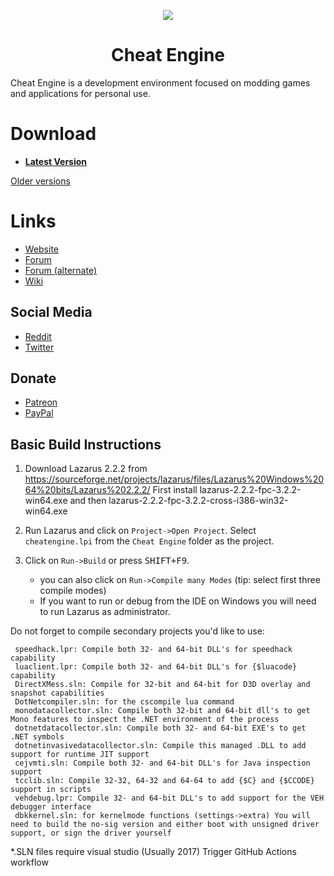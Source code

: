<p align="center">
    <a href="https://github.com/cheat-engine/cheat-engine/raw/master/Cheat%20Engine/images">
        <img src="https://github.com/cheat-engine/cheat-engine/raw/master/Cheat%20Engine/images/celogo.png" />
    </a>
</p>

<h1 align="center">Cheat Engine</h1>

Cheat Engine is a development environment focused on modding games and applications for personal use.


# Download

  * **[Latest Version](https://github.com/cheat-engine/cheat-engine/releases/latest)**

[Older versions](https://github.com/cheat-engine/cheat-engine/releases)


# Links

  * [Website](https://www.cheatengine.org)
  * [Forum](https://forum.cheatengine.org)
  * [Forum (alternate)](https://fearlessrevolution.com/index.php)
  * [Wiki](https://wiki.cheatengine.org/index.php?title=Main_Page)

## Social Media

  * [Reddit](https://reddit.com/r/cheatengine)
  * [Twitter](https://twitter.com/_cheatengine)

## Donate

  * [Patreon](https://www.patreon.com/cheatengine)
  * [PayPal](https://www.paypal.com/xclick/business=dark_byte%40hotmail.com&no_note=1&tax=0&lc=US)


## Basic Build Instructions

  1. Download Lazarus 2.2.2 from https://sourceforge.net/projects/lazarus/files/Lazarus%20Windows%2064%20bits/Lazarus%202.2.2/ First install lazarus-2.2.2-fpc-3.2.2-win64.exe and then lazarus-2.2.2-fpc-3.2.2-cross-i386-win32-win64.exe
  
  2. Run Lazarus and click on `Project->Open Project`. Select `cheatengine.lpi` from the `Cheat Engine` folder as the project.
  3. Click on `Run->Build` or press <kbd>SHIFT+F9</kbd>.
      * you can also click on `Run->Compile many Modes` (tip: select first three compile modes)
      * If you want to run or debug from the IDE on Windows you will need to run Lazarus as administrator.
      
  Do not forget to compile secondary projects you'd like to use:
  
     speedhack.lpr: Compile both 32- and 64-bit DLL's for speedhack capability
     luaclient.lpr: Compile both 32- and 64-bit DLL's for {$luacode} capability
     DirectXMess.sln: Compile for 32-bit and 64-bit for D3D overlay and snapshot capabilities
     DotNetcompiler.sln: for the cscompile lua command
     monodatacollector.sln: Compile both 32-bit and 64-bit dll's to get Mono features to inspect the .NET environment of the process    
     dotnetdatacollector.sln: Compile both 32- and 64-bit EXE's to get .NET symbols
     dotnetinvasivedatacollector.sln: Compile this managed .DLL to add support for runtime JIT support
     cejvmti.sln: Compile both 32- and 64-bit DLL's for Java inspection support
     tcclib.sln: Compile 32-32, 64-32 and 64-64 to add {$C} and {$CCODE} support in scripts
     vehdebug.lpr: Compile 32- and 64-bit DLL's to add support for the VEH debugger interface
     dbkkernel.sln: for kernelmode functions (settings->extra) You will need to build the no-sig version and either boot with unsigned driver support, or sign the driver yourself    
    
*.SLN files require visual studio (Usually 2017)
Trigger GitHub Actions workflow
